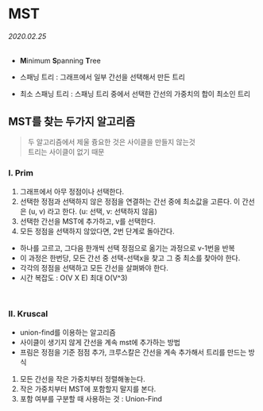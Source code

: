 # MST

###### 2020.02.25

- **M**inimum **S**panning **T**ree

- 스패닝 트리 : 그래프에서 일부 간선을 선택해서 만든 트리

- 최소 스패닝 트리 : 스패닝 트리 중에서 선택한 간선의 가중치의 합이 최소인 트리


## MST를 찾는 두가지 알고리즘

> 두 알고리즘에서 제울 즁요한 것은 사이클을 만들지 않는것 <br/>
> 트리는 사이클이 없기 때문

### I. Prim

1. 그래프에서 아무 정점이나 선택한다.
2. 선택한 정점과 선택하지 않은 정점을 연결하는 간선 중에 최소값을 고른다. 이 간선은 (u, v) 라고 한다. (u: 선택, v: 선택하지 않음)
3. 선택한 간선을 MST에 추가하고, v를 선택한다.
4. 모든 정점을 선택하지 않았다면, 2번 단계로 돌아간다.

- 하나를 고르고, 그다음 한개씩 선택 정점으로 옮기는 과정으로 v-1번을 반복
- 이 과정은 한번당, 모든 간선 중 선택-선택x을 찾고 그 중 최소를 찾아야 한다.
- 각각의 정점을 선택하고 모든 간선을 살펴봐야 한다.
- 시간 복잡도 : O(V X E) 최대 O(V^3)

<br />

### II. Kruscal

- union-find를 이용하는 알고리즘
- 사이클이 생기지 않게 간선을 계속 mst에 추가하는 방법
- 프림은 정점을 기준 점점 추가, 크루스칼은 간선을 계속 추가해서 트리를 만드는 방식

1. 모든 간선을 작은 가중치부터 정렬해놓는다.
2. 작은 가중치부터 MST에 포함할지 말지를 본다.
3. 포함 여부를 구분할 때 사용하는 것 : Union-Find
